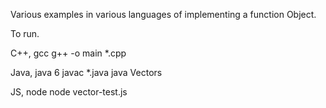 Various examples in various languages of implementing a function Object.

To run.

C++, gcc
    g++ -o main *.cpp

Java, java 6
    javac *.java
    java Vectors

JS, node
    node vector-test.js